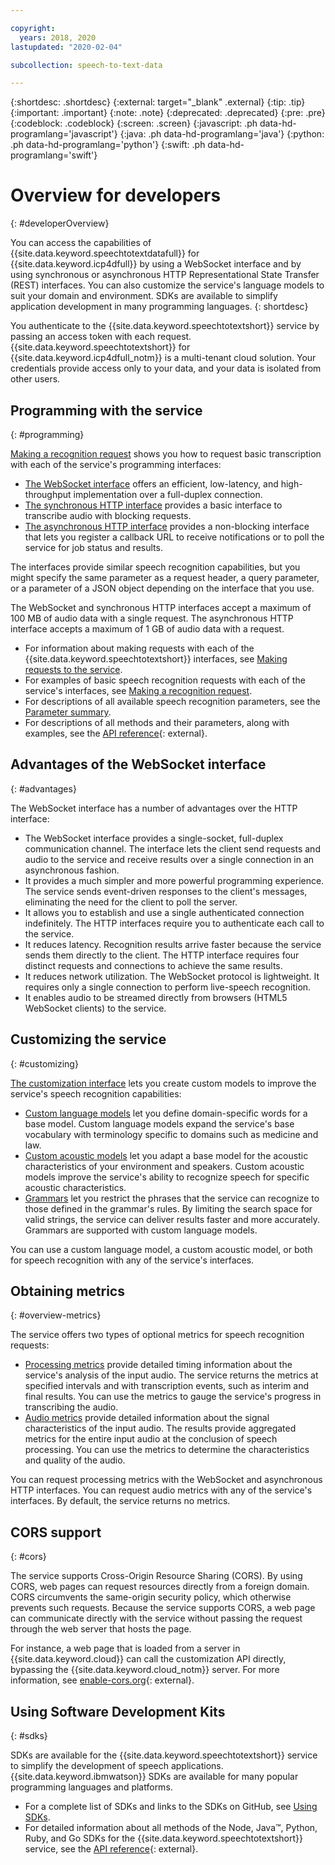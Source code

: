 ```yaml
---

copyright:
  years: 2018, 2020
lastupdated: "2020-02-04"

subcollection: speech-to-text-data

---
```


{:shortdesc: .shortdesc}
{:external: target="_blank" .external}
{:tip: .tip}
{:important: .important}
{:note: .note}
{:deprecated: .deprecated}
{:pre: .pre}
{:codeblock: .codeblock}
{:screen: .screen}
{:javascript: .ph data-hd-programlang='javascript'}
{:java: .ph data-hd-programlang='java'}
{:python: .ph data-hd-programlang='python'}
{:swift: .ph data-hd-programlang='swift'}

# Overview for developers
{: #developerOverview}

You can access the capabilities of {{site.data.keyword.speechtotextdatafull}} for {{site.data.keyword.icp4dfull}} by using a WebSocket interface and by using synchronous or asynchronous HTTP Representational State Transfer (REST) interfaces. You can also customize the service's language models to suit your domain and environment. SDKs are available to simplify application development in many programming languages.
{: shortdesc}

You authenticate to the {{site.data.keyword.speechtotextshort}} service by passing an access token with each request. {{site.data.keyword.speechtotextshort}} for {{site.data.keyword.icp4dfull_notm}} is a multi-tenant cloud solution. Your credentials provide access only to your data, and your data is isolated from other users.

## Programming with the service
{: #programming}

[Making a recognition request](/docs/speech-to-text-data?topic=speech-to-text-data-basic-request) shows you how to request basic transcription with each of the service's programming interfaces:

-   [The WebSocket interface](/docs/speech-to-text-data?topic=speech-to-text-data-websockets) offers an efficient, low-latency, and high-throughput implementation over a full-duplex connection.
-   [The synchronous HTTP interface](/docs/speech-to-text-data?topic=speech-to-text-data-http) provides a basic interface to transcribe audio with blocking requests.
-   [The asynchronous HTTP interface](/docs/speech-to-text-data?topic=speech-to-text-data-async) provides a non-blocking interface that lets you register a callback URL to receive notifications or to poll the service for job status and results.

The interfaces provide similar speech recognition capabilities, but you might specify the same parameter as a request header, a query parameter, or a parameter of a JSON object depending on the interface that you use.

The WebSocket and synchronous HTTP interfaces accept a maximum of 100 MB of audio data with a single request. The asynchronous HTTP interface accepts a maximum of 1 GB of audio data with a request.

-   For information about making requests with each of the {{site.data.keyword.speechtotextshort}} interfaces, see [Making requests to the service](/docs/speech-to-text-data?topic=speech-to-text-data-making-requests).
-   For examples of basic speech recognition requests with each of the service's interfaces, see [Making a recognition request](/docs/speech-to-text-data?topic=speech-to-text-data-basic-request).
-   For descriptions of all available speech recognition parameters, see the [Parameter summary](/docs/speech-to-text-data?topic=speech-to-text-data-summary).
-   For descriptions of all methods and their parameters, along with examples, see the [API reference](https://{DomainName}/apidocs/speech-to-text-data){: external}.

## Advantages of the WebSocket interface
{: #advantages}

The WebSocket interface has a number of advantages over the HTTP interface:

-   The WebSocket interface provides a single-socket, full-duplex communication channel. The interface lets the client send requests and audio to the service and receive results over a single connection in an asynchronous fashion.
-   It provides a much simpler and more powerful programming experience. The service sends event-driven responses to the client's messages, eliminating the need for the client to poll the server.
-   It allows you to establish and use a single authenticated connection indefinitely. The HTTP interfaces require you to authenticate each call to the service.
-   It reduces latency. Recognition results arrive faster because the service sends them directly to the client. The HTTP interface requires four distinct requests and connections to achieve the same results.
-   It reduces network utilization. The WebSocket protocol is lightweight. It requires only a single connection to perform live-speech recognition.
-   It enables audio to be streamed directly from browsers (HTML5 WebSocket clients) to the service.

## Customizing the service
{: #customizing}

[The customization interface](/docs/speech-to-text-data?topic=speech-to-text-data-customization) lets you create custom models to improve the service's speech recognition capabilities:

-   [Custom language models](/docs/speech-to-text-data?topic=speech-to-text-data-languageCreate) let you define domain-specific words for a base model. Custom language models expand the service's base vocabulary with terminology specific to domains such as medicine and law.
-   [Custom acoustic models](/docs/speech-to-text-data?topic=speech-to-text-data-acoustic) let you adapt a base model for the acoustic characteristics of your environment and speakers. Custom acoustic models improve the service's ability to recognize speech for specific acoustic characteristics.
-   [Grammars](/docs/speech-to-text-data?topic=speech-to-text-data-grammars) let you restrict the phrases that the service can recognize to those defined in the grammar's rules. By limiting the search space for valid strings, the service can deliver results faster and more accurately. Grammars are supported with custom language models.

You can use a custom language model, a custom acoustic model, or both for speech recognition with any of the service's interfaces.

## Obtaining metrics
{: #overview-metrics}

The service offers two types of optional metrics for speech recognition requests:

-   [Processing metrics](/docs/speech-to-text-data?topic=speech-to-text-data-metrics#processing_metrics) provide detailed timing information about the service's analysis of the input audio. The service returns the metrics at specified intervals and with transcription events, such as interim and final results. You can use the metrics to gauge the service's progress in transcribing the audio.
-   [Audio metrics](/docs/speech-to-text-data?topic=speech-to-text-data-metrics#audio_metrics) provide detailed information about the signal characteristics of the input audio. The results provide aggregated metrics for the entire input audio at the conclusion of speech processing. You can use the metrics to determine the characteristics and quality of the audio.

You can request processing metrics with the WebSocket and asynchronous HTTP interfaces. You can request audio metrics with any of the service's interfaces. By default, the service returns no metrics.

## CORS support
{: #cors}

The service supports Cross-Origin Resource Sharing (CORS). By using CORS, web pages can request resources directly from a foreign domain. CORS circumvents the same-origin security policy, which otherwise prevents such requests. Because the service supports CORS, a web page can communicate directly with the service without passing the request through the web server that hosts the page.

For instance, a web page that is loaded from a server in {{site.data.keyword.cloud}} can call the customization API directly, bypassing the {{site.data.keyword.cloud_notm}} server. For more information, see [enable-cors.org](https://enable-cors.org/){: external}.

## Using Software Development Kits
{: #sdks}

SDKs are available for the {{site.data.keyword.speechtotextshort}} service to simplify the development of speech applications. {{site.data.keyword.ibmwatson}} SDKs are available for many popular programming languages and platforms.

-   For a complete list of SDKs and links to the SDKs on GitHub, see [Using SDKs](/docs/speech-to-text-data?topic=watson-using-sdks).
-   For detailed information about all methods of the Node, Java&trade;, Python, Ruby, and Go SDKs for the {{site.data.keyword.speechtotextshort}} service, see the [API reference](https://{DomainName}/apidocs/speech-to-text-data){: external}.
